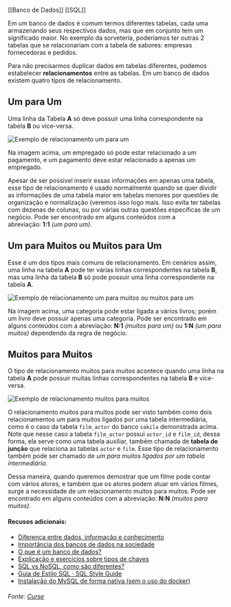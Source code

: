 [[Banco de Dados]]
[[SQL]]


Em um banco de dados é comum termos diferentes tabelas, cada uma armazenando seus respectivos dados, mas que em conjunto tem um significado maior. No exemplo da sorveteria, poderíamos ter outras 2 tabelas que se relacionariam com a tabela de sabores: empresas fornecedoras e pedidos.

Para não precisarmos duplicar dados em tabelas diferentes, podemos estabelecer **relacionamentos** entre as tabelas. Em um banco de dados existem quatro tipos de relacionamento.

## Um para Um

Uma linha da Tabela **A** só deve possuir uma linha correspondente na tabela **B** ou vice-versa.

![Exemplo de relacionamento um para um](https://content-assets.betrybe.com/prod/540f5ea1-c92d-4c67-9374-3fc972823bf4-Exemplo%20de%20relacionamento%20um%20para%20um.png)

Na imagem acima, um empregado só pode estar relacionado a um pagamento, e um pagamento deve estar relacionado a apenas um empregado.

Apesar de ser possível inserir essas informações em apenas uma tabela, esse tipo de relacionamento é usado normalmente quando se quer dividir as informações de uma tabela maior em tabelas menores por questões de organização e normalização (veremos isso logo mais. Isso evita ter tabelas com dezenas de colunas, ou por várias outras questões específicas de um negócio. Pode ser encontrado em alguns conteúdos com a abreviação: **1:1** _(um para um)_.

## Um para Muitos ou Muitos para Um

Esse é um dos tipos mais comuns de relacionamento. Em cenários assim, uma linha na tabela **A** pode ter várias linhas correspondentes na tabela **B**, mas uma linha da tabela **B** só pode possuir uma linha correspondente na tabela **A**.

![Exemplo de relacionamento um para muitos ou muitos para um](https://content-assets.betrybe.com/prod/540f5ea1-c92d-4c67-9374-3fc972823bf4-Exemplo%20de%20relacionamento%20um%20para%20muitos%20ou%20muitos%20para%20um.png)

Na imagem acima, uma categoria pode estar ligada a vários livros; porém um livro deve possuir apenas uma categoria. Pode ser encontrado em alguns conteúdos com a abreviação: **N:1** _(muitos para um)_ ou **1:N** _(um para muitos)_ dependendo da regra de negócio.

## Muitos para Muitos

O tipo de relacionamento muitos para muitos acontece quando uma linha na tabela **A** pode possuir muitas linhas correspondentes na tabela **B** e vice-versa.

![Exemplo de relacionamento muitos para muitos](https://content-assets.betrybe.com/prod/540f5ea1-c92d-4c67-9374-3fc972823bf4-Exemplo%20de%20relacionamento%20muitos%20para%20muitos.png)

O relacionamento muitos para muitos pode ser visto também como dois relacionamentos um para muitos ligados por uma tabela intermediária, como é o caso da tabela `film_actor` do banco `sakila` demonstrada acima. Note que nesse caso a tabela `film_actor` possui `actor_id` e `film_id`, dessa forma, ela serve como uma tabela auxiliar, também chamada de **tabela de junção** que relaciona as tabelas `actor` e `film`. Esse tipo de relacionamento também pode ser chamado de _um para muitos ligados por um tabela intermediária_.

Dessa maneira, quando queremos demostrar que um filme pode contar com vários atores, e também que os atores podem atuar em vários filmes, surge a necessidade de um relacionamento muitos para muitos. Pode ser encontrado em alguns conteúdos com a abreviação: **N:N** _(muitos para muitos)_.

#### Recusos adicionais:

-   [Diferença entre dados, informação e conhecimento](https://www.estrategiaconcursos.com.br/blog/dados-informacao-conhecimento-uma-apresentacao)
-   [Importância dos bancos de dados na sociedade](https://tecnoblog.net/245120/banco-de-dados-importancia)
-   [O que é um banco de dados?](https://www.homehost.com.br/blog/tutoriais/mysql/o-que-e-um-banco-de-dados)
-   [Explicação e exercícios sobre tipos de chaves](https://www.blogson.com.br/chave-primaria-estrangeira-e-composta-no-mysql)
-   [SQL vs NoSQL, como são diferentes?](https://www.treinaweb.com.br/blog/sql-vs-nosql-qual-usar)
-   [Guia de Estilo SQL · SQL Style Guide](https://www.sqlstyle.guide/pt-br/)
-   [Instalação do MySQL de forma nativa (sem o uso do docker)](https://app.betrybe.com/learn/course/5e938f69-6e32-43b3-9685-c936530fd326/module/f04cdb21-382e-4588-8950-3b1a29afd2dd/section/a924acf1-0d61-4d28-a8c3-54b73e673d27/lesson/43613abe-be7b-4ab4-aec3-40c036b4fcd0)

###### Fonte: [Curse](https://app.betrybe.com/learn/course/5e938f69-6e32-43b3-9685-c936530fd326/module/94d0e996-1827-4fbc-bc24-c99fb592925b/section/fa69c314-da3c-46e0-bcdb-43297772a43e/day/89e3203d-18e4-4329-9c8d-a3f40f2e4248/lesson/96f162a4-b0dc-4135-9933-07dd1bcffa03)

